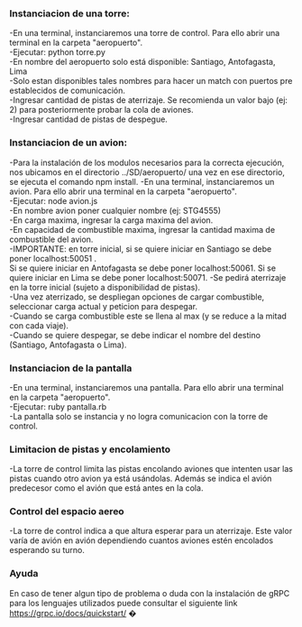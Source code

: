 ### Instanciacion de una torre:
-En una terminal, instanciaremos una torre de control. Para ello abrir una terminal
en la carpeta "aeropuerto".  
-Ejecutar: python torre.py  
-En nombre del aeropuerto solo está disponible: Santiago, Antofagasta, Lima  
-Solo estan disponibles tales nombres para hacer un match con puertos pre establecidos de comunicación.  
-Ingresar cantidad de pistas de aterrizaje. Se recomienda un valor bajo (ej: 2) para posteriormente probar la cola de aviones.  
-Ingresar cantidad de pistas de despegue.  

### Instanciacion de un avion:
-Para la instalación de los modulos necesarios para la correcta ejecución, nos ubicamos en el directorio ../SD/aeropuerto/ una vez en ese directorio, se ejecuta el comando npm install.
-En una terminal, instanciaremos un avion. Para ello abrir una terminal en la carpeta
"aeropuerto".  
-Ejecutar: node avion.js  
-En nombre avion poner cualquier nombre (ej: STG4555)  
-En carga maxima, ingresar la carga maxima del avion.  
-En capacidad de combustible maxima, ingresar la cantidad maxima de combustible del avion.  
-IMPORTANTE: en torre inicial, si se quiere iniciar en Santiago se debe poner localhost:50051 .  
Si se quiere iniciar en Antofagasta se debe poner localhost:50061.
Si se quiere iniciar en Lima se debe poner localhost:50071.
-Se pedirá aterrizaje en la torre inicial (sujeto a disponibilidad de pistas).  
-Una vez aterrizado, se despliegan opciones de cargar combustible, seleccionar carga actual y peticion para despegar.  
-Cuando se carga combustible este se llena al max (y se reduce a la mitad con cada viaje).  
-Cuando se quiere despegar, se debe indicar el nombre del destino (Santiago, Antofagasta o Lima).  

### Instanciacion de la pantalla
-En una terminal, instanciaremos una pantalla. Para ello abrir una terminal en la carpeta "aeropuerto".  
-Ejecutar: ruby pantalla.rb  
-La pantalla solo se instancia y no logra comunicacion con la torre de control.  

### Limitacion de pistas y encolamiento
-La torre de control limita las pistas encolando aviones que intenten usar las pistas
cuando otro avion ya está usándolas. Además se indica el avión predecesor como el avión
que está antes en la cola.

### Control del espacio aereo
-La torre de control indica a que altura esperar para un aterrizaje. Este valor
varía de avión en avión dependiendo cuantos aviones estén encolados esperando su
turno.

### Ayuda
En caso de tener algun tipo de problema o duda con la instalación de gRPC para los lenguajes utilizados puede consultar el siguiente link https://grpc.io/docs/quickstart/ 
�
